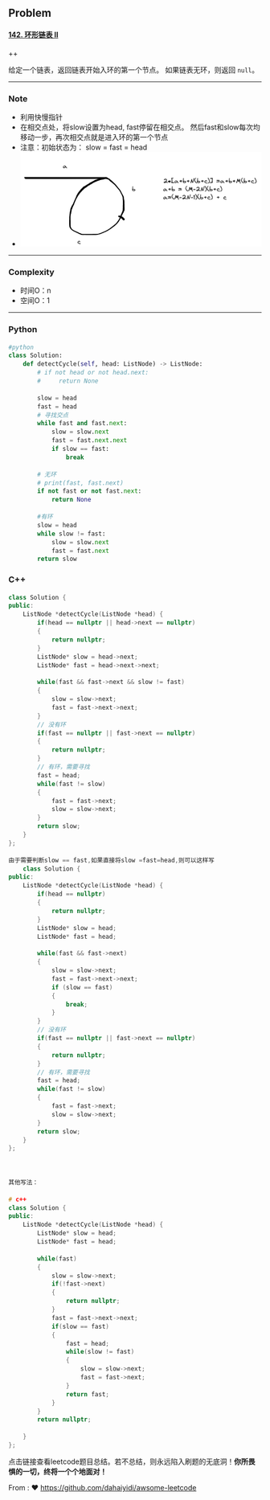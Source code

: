## Problem

#### [142. 环形链表 II](https://leetcode-cn.com/problems/linked-list-cycle-ii/)

++

给定一个链表，返回链表开始入环的第一个节点。 如果链表无环，则返回 `null`。

------

### Note

- 利用快慢指针
- 在相交点处，将slow设置为head, fast停留在相交点。 然后fast和slow每次均移动一步，再次相交点就是进入环的第一个节点
- 注意：初始状态为： slow = fast = head
- ![image-20211221214321975](../imgs/image-20211221214321975.png)

------

### Complexity

- 时间O：n
- 空间O：1

------

### Python

```python
#python
class Solution:
    def detectCycle(self, head: ListNode) -> ListNode:
        # if not head or not head.next:
        #     return None

        slow = head
        fast = head
        # 寻找交点
        while fast and fast.next:
            slow = slow.next
            fast = fast.next.next
            if slow == fast:
                break
                
        # 无环
        # print(fast, fast.next)
        if not fast or not fast.next:
            return None
        
        #有环
        slow = head
        while slow != fast:
            slow = slow.next
            fast = fast.next
        return slow
```

### C++

```C++
class Solution {
public:
    ListNode *detectCycle(ListNode *head) {
        if(head == nullptr || head->next == nullptr)
        {
            return nullptr;
        }
        ListNode* slow = head->next;
        ListNode* fast = head->next->next;

        while(fast && fast->next && slow != fast)
        {
            slow = slow->next;
            fast = fast->next->next;
        }
        // 没有环
        if(fast == nullptr || fast->next == nullptr)
        {
            return nullptr;
        }
        // 有环，需要寻找
        fast = head;
        while(fast != slow)
        {
            fast = fast->next;
            slow = slow->next;
        }
        return slow;        
    }
};

由于需要判断slow == fast,如果直接将slow =fast=head,则可以这样写
    class Solution {
public:
    ListNode *detectCycle(ListNode *head) {
        if(head == nullptr)
        {
            return nullptr;
        }
        ListNode* slow = head;
        ListNode* fast = head;

        while(fast && fast->next)
        {
            slow = slow->next;
            fast = fast->next->next;
            if (slow == fast)
            {
                break;
            }
        }
        // 没有环
        if(fast == nullptr || fast->next == nullptr)
        {
            return nullptr;
        }
        // 有环，需要寻找
        fast = head;
        while(fast != slow)
        {
            fast = fast->next;
            slow = slow->next;
        }
        return slow;        
    }
};



其他写法：

# c++
class Solution {
public:
    ListNode *detectCycle(ListNode *head) {
        ListNode* slow = head;
        ListNode* fast = head;
        
        while(fast)
        {
            slow = slow->next;
            if(!fast->next)
            {
                return nullptr;
            }
            fast = fast->next->next;
            if(slow == fast)
            {
                fast = head;
                while(slow != fast)
                {
                    slow = slow->next;
                    fast = fast->next;
                }
                return fast;
            }
        }
        return nullptr;
          
    }
};
```



点击链接查看leetcode题目总结。若不总结，则永远陷入刷题的无底洞！**你所畏惧的一切，终将一个个地面对！**

From : :heart: https://github.com/dahaiyidi/awsome-leetcode
